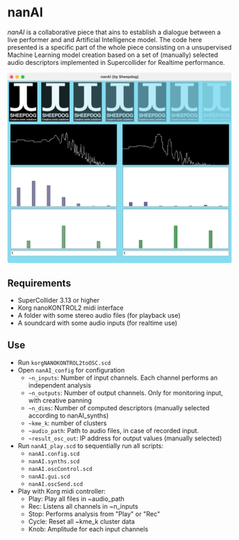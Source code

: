 # nanAI

*nanAI* is a collaborative piece that ains to establish a dialogue between a live performer and and Artificial Intelligence model. The code here presented is a specific part of the whole piece consisting on a unsupervised Machine Learning model creation based on a set of (manually) selected audio descriptors implemented in Supercollider for Realtime performance.  

![Screenshot](images/screenshot.jpg)

## Requirements

- SuperCollider 3.13 or higher
- Korg nanoKONTROL2 midi interface
- A folder with some stereo audio files (for playback use)
- A soundcard with some audio inputs (for realtime use)

## Use

- Run `korgNANOKONTROL2toOSC.scd`
- Open `nanAI_config` for configuration
  - `~n_inputs`: Number of input channels. Each channel performs an independent analysis
  - `~n_outputs`: Number of output channels. Only for monitoring input, with creative panning
  - `~n_dims`: Number of computed descriptors (manually selected according to nanAI_synths)
  - `~kme_k`: number of clusters
  - `~audio_path`: Path to audio files, in case of recorded input.
  - `~result_osc_out`: IP address for output values (manually selected) 
- Run `nanAI_play.scd` to sequentially run all scripts:
  - `nanAI.config.scd`
  - `nanAI.synths.scd`
  - `nanAI.oscControl.scd`
  - `nanAI.gui.scd`
  - `nanAI.oscSend.scd`
- Play with Korg midi controller:
  - Play:  Play all files in ~audio_path
  - Rec:   Listens all channels in ~n_inputs
  - Stop:  Performs analysis from "Play" or "Rec"
  - Cycle: Reset all ~kme_k cluster data
  - Knob:  Amplitude for each input channels
